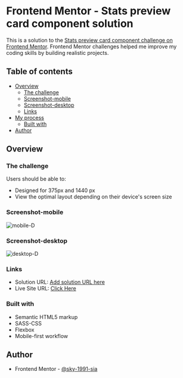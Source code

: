 # Frontend Mentor - Stats preview card component solution

This is a solution to the [Stats preview card component challenge on Frontend Mentor](https://www.frontendmentor.io/challenges/stats-preview-card-component-8JqbgoU62). Frontend Mentor challenges helped me improve my coding skills by building realistic projects. 

## Table of contents

- [Overview](#overview)
  - [The challenge](#the-challenge)
  - [Screenshot-mobile](#screenshot-mobile)
  - [Screenshot-desktop](#screenshot-desktop)
  - [Links](#links)
- [My process](#my-process)
  - [Built with](#built-with)
- [Author](#author)



## Overview

### The challenge

Users should be able to:
- Designed for 375px and 1440 px
- View the optimal layout depending on their device's screen size

### Screenshot-mobile

![mobile-D](https://user-images.githubusercontent.com/79264045/124700247-a4561b80-df01-11eb-9e3a-2a33c57b9a65.png)


### Screenshot-desktop

![desktop-D](https://user-images.githubusercontent.com/79264045/124700359-da939b00-df01-11eb-9cc3-44df7386813b.png)



### Links

- Solution URL: [Add solution URL here](https://your-solution-url.com)
- Live Site URL: [Click Here](https://sky-1991-sia.github.io/lvl-1-Frontend-Mentor-Stats-preview-card-component/)


### Built with

- Semantic HTML5 markup
- SASS-CSS
- Flexbox
- Mobile-first workflow



## Author
- Frontend Mentor - [@sky-1991-sia](https://www.frontendmentor.io/profile/sky-1991-sia)
